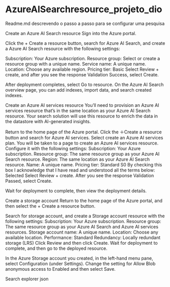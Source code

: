 # AzureAISearchresource_projeto_dio
Readme.md descrevendo o passo a passo para se configurar uma pesquisa


Create an Azure AI Search resource
Sign into the Azure portal.

Click the + Create a resource button, search for Azure AI Search, and create a Azure AI Search resource with the following settings:

Subscription: Your Azure subscription.
Resource group: Select or create a resource group with a unique name.
Service name: A unique name.
Location: Choose any available region.
Pricing tier: Basic
Select Review + create, and after you see the response Validation Success, select Create.

After deployment completes, select Go to resource. On the Azure AI Search overview page, you can add indexes, import data, and search created indexes.

Create an Azure AI services resource
You’ll need to provision an Azure AI services resource that’s in the same location as your Azure AI Search resource. Your search solution will use this resource to enrich the data in the datastore with AI-generated insights.

Return to the home page of the Azure portal. Click the ＋Create a resource button and search for Azure AI services. Select create an Azure AI services plan. You will be taken to a page to create an Azure AI services resource. Configure it with the following settings:
Subscription: Your Azure subscription.
Resource group: The same resource group as your Azure AI Search resource.
Region: The same location as your Azure AI Search resource.
Name: A unique name.
Pricing tier: Standard S0
By checking this box I acknowledge that I have read and understood all the terms below: Selected
Select Review + create. After you see the response Validation Passed, select Create.

Wait for deployment to complete, then view the deployment details.

Create a storage account
Return to the home page of the Azure portal, and then select the + Create a resource button.

Search for storage account, and create a Storage account resource with the following settings:
Subscription: Your Azure subscription.
Resource group: The same resource group as your Azure AI Search and Azure AI services resources.
Storage account name: A unique name.
Location: Choose any available location.
Performance: Standard
Redundancy: Locally redundant storage (LRS)
Click Review and then click Create. Wait for deployment to complete, and then go to the deployed resource.

In the Azure Storage account you created, in the left-hand menu pane, select Configuration (under Settings).
Change the setting for Allow Blob anonymous access to Enabled and then select Save.











Search explorer json
